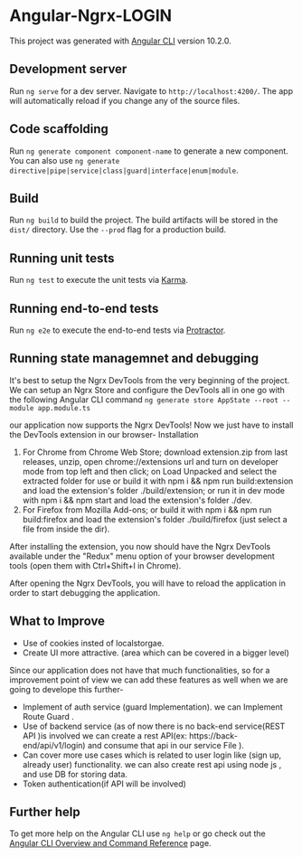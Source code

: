 # Angular-Ngrx-LOGIN


This project was generated with [Angular CLI](https://github.com/angular/angular-cli) version 10.2.0.

## Development server

Run `ng serve` for a dev server. Navigate to `http://localhost:4200/`. The app will automatically reload if you change any of the source files.

## Code scaffolding

Run `ng generate component component-name` to generate a new component. You can also use `ng generate directive|pipe|service|class|guard|interface|enum|module`.

## Build

Run `ng build` to build the project. The build artifacts will be stored in the `dist/` directory. Use the `--prod` flag for a production build.

## Running unit tests

Run `ng test` to execute the unit tests via [Karma](https://karma-runner.github.io).

## Running end-to-end tests

Run `ng e2e` to execute the end-to-end tests via [Protractor](http://www.protractortest.org/).

## Running state managemnet and debugging

It's best to setup the Ngrx DevTools from the very beginning of the project. We can setup an Ngrx Store and configure the DevTools all in one go with the following Angular CLI command `ng generate store AppState --root --module app.module.ts`

our application now supports the Ngrx DevTools! Now we just have to install the DevTools extension in our browser-
Installation
1. For Chrome
from Chrome Web Store;
download extension.zip from last releases, unzip, open chrome://extensions url and turn on developer mode from top left and then click; on Load Unpacked and select the extracted folder for use
or build it with npm i && npm run build:extension and load the extension's folder ./build/extension;
or run it in dev mode with npm i && npm start and load the extension's folder ./dev.
2. For Firefox
from Mozilla Add-ons;
or build it with npm i && npm run build:firefox and load the extension's folder ./build/firefox (just select a file from inside the dir).



After installing the extension, you now should have the Ngrx DevTools available under the "Redux" menu option of your browser development tools (open them with Ctrl+Shift+I in Chrome).

After opening the Ngrx DevTools, you will have to reload the application in order to start debugging the application.



## What to Improve 

*   Use of cookies insted of localstorgae.
*   Create UI more attractive.
(area which can be covered in a bigger level)

Since our application does not have that much functionalities, so for a improvement point of view we can add these features as well when we are going to develope this further-
*   Implement of auth service (guard Implementation). we can Implement Route Guard .
*   Use of backend service (as of now there is no back-end service(REST API )is involved we can create a rest API(ex: https://back-end/api/v1/login) and consume that api in our service File ).
*   Can cover more use cases which is related to user login  like (sign up, already user) functionality. we can also create rest api using node js , and use DB for storing data.
*   Token authentication(if API will be involved)


## Further help

To get more help on the Angular CLI use `ng help` or go check out the [Angular CLI Overview and Command Reference](https://angular.io/cli) page.
